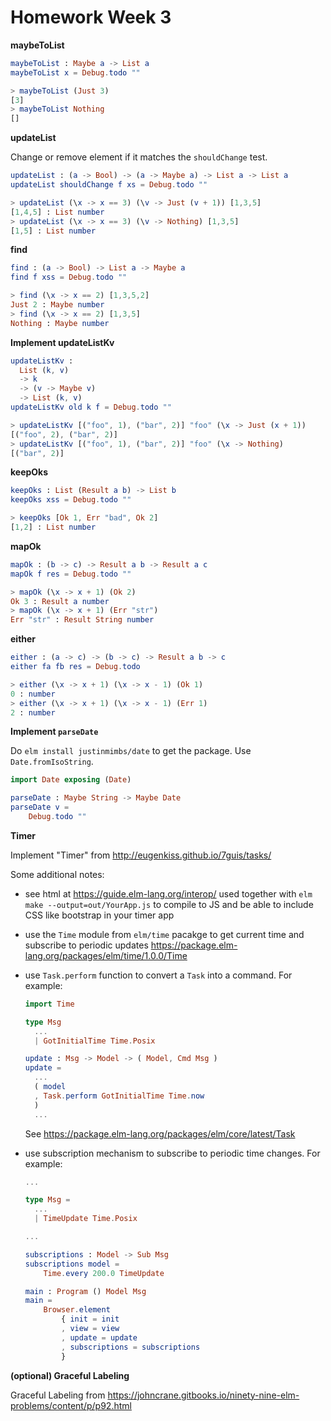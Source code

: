 # Homework Week 3

**maybeToList**

```elm
maybeToList : Maybe a -> List a
maybeToList x = Debug.todo ""

> maybeToList (Just 3)
[3]
> maybeToList Nothing
[]
```

**updateList**

Change or remove element if it matches the `shouldChange` test.

```elm
updateList : (a -> Bool) -> (a -> Maybe a) -> List a -> List a
updateList shouldChange f xs = Debug.todo ""

> updateList (\x -> x == 3) (\v -> Just (v + 1)) [1,3,5]
[1,4,5] : List number
> updateList (\x -> x == 3) (\v -> Nothing) [1,3,5]
[1,5] : List number
```

**find**

```elm
find : (a -> Bool) -> List a -> Maybe a
find f xss = Debug.todo ""

> find (\x -> x == 2) [1,3,5,2]
Just 2 : Maybe number
> find (\x -> x == 2) [1,3,5]
Nothing : Maybe number
```

**Implement updateListKv**

```elm
updateListKv :
  List (k, v)
  -> k
  -> (v -> Maybe v)
  -> List (k, v)
updateListKv old k f = Debug.todo ""

> updateListKv [("foo", 1), ("bar", 2)] "foo" (\x -> Just (x + 1))
[("foo", 2), ("bar", 2)]
> updateListKv [("foo", 1), ("bar", 2)] "foo" (\x -> Nothing)
[("bar", 2)]
```

**keepOks**

```elm
keepOks : List (Result a b) -> List b
keepOks xss = Debug.todo ""

> keepOks [Ok 1, Err "bad", Ok 2]
[1,2] : List number
```

**mapOk**

```elm
mapOk : (b -> c) -> Result a b -> Result a c
mapOk f res = Debug.todo ""

> mapOk (\x -> x + 1) (Ok 2)
Ok 3 : Result a number
> mapOk (\x -> x + 1) (Err "str")
Err "str" : Result String number
```

**either**

```elm
either : (a -> c) -> (b -> c) -> Result a b -> c
either fa fb res = Debug.todo

> either (\x -> x + 1) (\x -> x - 1) (Ok 1)
0 : number
> either (\x -> x + 1) (\x -> x - 1) (Err 1)
2 : number
```

**Implement `parseDate`**

Do `elm install justinmimbs/date` to get the package. Use
`Date.fromIsoString`.

```elm
import Date exposing (Date)

parseDate : Maybe String -> Maybe Date
parseDate v =
    Debug.todo ""
```

**Timer**

Implement "Timer" from http://eugenkiss.github.io/7guis/tasks/

Some additional notes:

- see html at https://guide.elm-lang.org/interop/ used together with
  `elm make --output=out/YourApp.js` to compile to JS and be able to
  include CSS like bootstrap in your timer app
- use the `Time` module from `elm/time` pacakge to get current time
  and subscribe to periodic updates
  https://package.elm-lang.org/packages/elm/time/1.0.0/Time
- use `Task.perform` function to convert a `Task` into a command.
  For example:

  ```elm
  import Time

  type Msg
    ...
    | GotInitialTime Time.Posix

  update : Msg -> Model -> ( Model, Cmd Msg )
  update =
    ...
    ( model
    , Task.perform GotInitialTime Time.now
    )
    ...
  ```

  See https://package.elm-lang.org/packages/elm/core/latest/Task
- use subscription mechanism to subscribe to periodic time changes. For example:

  ```elm
  ...

  type Msg =
    ...
    | TimeUpdate Time.Posix

  ...

  subscriptions : Model -> Sub Msg
  subscriptions model =
      Time.every 200.0 TimeUpdate

  main : Program () Model Msg
  main =
      Browser.element
          { init = init
          , view = view
          , update = update
          , subscriptions = subscriptions
          }
  ```

**(optional) Graceful Labeling**

Graceful Labeling from
https://johncrane.gitbooks.io/ninety-nine-elm-problems/content/p/p92.html
